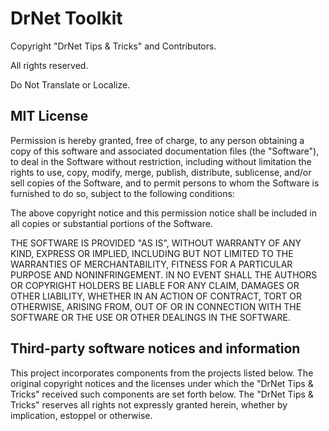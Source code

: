 # DrNet Toolkit

Copyright "DrNet Tips & Tricks" and Contributors.

All rights reserved.

Do Not Translate or Localize.

## MIT License

Permission is hereby granted, free of charge, to any person obtaining a copy
of this software and associated documentation files (the "Software"), to deal
in the Software without restriction, including without limitation the rights
to use, copy, modify, merge, publish, distribute, sublicense, and/or sell
copies of the Software, and to permit persons to whom the Software is
furnished to do so, subject to the following conditions:

The above copyright notice and this permission notice shall be included in all
copies or substantial portions of the Software.

THE SOFTWARE IS PROVIDED "AS IS", WITHOUT WARRANTY OF ANY KIND, EXPRESS OR
IMPLIED, INCLUDING BUT NOT LIMITED TO THE WARRANTIES OF MERCHANTABILITY,
FITNESS FOR A PARTICULAR PURPOSE AND NONINFRINGEMENT. IN NO EVENT SHALL THE
AUTHORS OR COPYRIGHT HOLDERS BE LIABLE FOR ANY CLAIM, DAMAGES OR OTHER
LIABILITY, WHETHER IN AN ACTION OF CONTRACT, TORT OR OTHERWISE, ARISING FROM,
OUT OF OR IN CONNECTION WITH THE SOFTWARE OR THE USE OR OTHER DEALINGS IN THE
SOFTWARE.

## Third-party software notices and information

This project incorporates components from the projects listed below. The original copyright notices and the licenses under which the "DrNet Tips & Tricks" received such components are set forth below. The "DrNet Tips & Tricks" reserves all rights not expressly granted herein, whether by implication, estoppel or otherwise.

